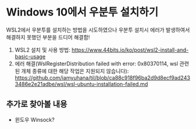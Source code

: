 # Windows 10에서 우분투 설치하기
WSL2에서 우분투를 설치하는 방법을 시도하였으나 우분투 설치시 에러가 발생하여서 해결하지 못했던 부분을 드디어 해결함!

1. WSL2 설치 및 사용 방법: https://www.44bits.io/ko/post/wsl2-install-and-basic-usage
2. 에러 해결(WslRegisterDistribution failed with error: 0x80370114, wsl 관련된 개체 종류에 대한 해당 작업은 지원되지 않습니다): https://github.com/iamyuhana/til/blob/ca88c918f96ba2d9d8ecf9ad2433486e2e21adbe/wsl/wsl-ubuntu-installation-failed.md

## 추가로 찾아볼 내용
+ 윈도우 Winsock?
